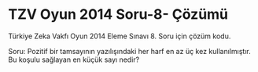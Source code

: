 TZV Oyun 2014 Soru-8- Çözümü
============================
Türkiye Zeka Vakfı Oyun 2014 Eleme Sınavı 8. Soru için çözüm kodu.

Soru: Pozitif bir tamsayının yazılışındaki her harf en az üç kez kullanılmıştır. Bu koşulu sağlayan en küçük sayı nedir?
